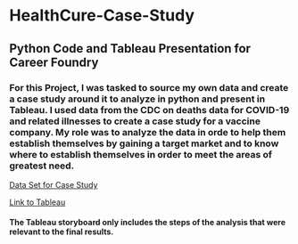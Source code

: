 # HealthCure-Case-Study

## Python Code and Tableau Presentation for Career Foundry

### For this Project, I was tasked to source my own data and create a case study around it to analyze in python and present in Tableau. I used data from the CDC on deaths data for COVID-19 and related illnesses to create a case study for a vaccine company. My role was to analyze the data in orde to help them establish themselves by gaining a target market and to know where to establish themselves in order to meet the areas of greatest need. 


[Data Set for Case Study](https://catalog.data.gov/dataset/provisional-covid-19-death-counts-by-sex-age-and-state)

[Link to Tableau](https://public.tableau.com/views/HealthCureStoryboard/Story1?:language=en-US&publish=yes&:display_count=n&:origin=viz_share_link)
#### The Tableau storyboard only includes the steps of the analysis that were relevant to the final results.
